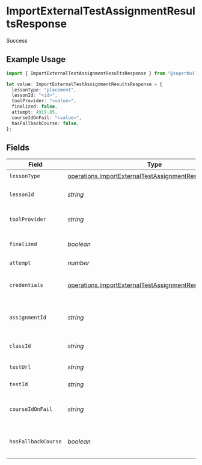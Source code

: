 # ImportExternalTestAssignmentResultsResponse

Success

## Example Usage

```typescript
import { ImportExternalTestAssignmentResultsResponse } from "@superbuilders/powerpath/models/operations";

let value: ImportExternalTestAssignmentResultsResponse = {
  lessonType: "placement",
  lessonId: "<id>",
  toolProvider: "<value>",
  finalized: false,
  attempt: 4919.85,
  courseIdOnFail: "<value>",
  hasFallbackCourse: false,
};
```

## Fields

| Field                                                                                                                                  | Type                                                                                                                                   | Required                                                                                                                               | Description                                                                                                                            |
| -------------------------------------------------------------------------------------------------------------------------------------- | -------------------------------------------------------------------------------------------------------------------------------------- | -------------------------------------------------------------------------------------------------------------------------------------- | -------------------------------------------------------------------------------------------------------------------------------------- |
| `lessonType`                                                                                                                           | [operations.ImportExternalTestAssignmentResultsLessonType](../../models/operations/importexternaltestassignmentresultslessontype.md)   | :heavy_check_mark:                                                                                                                     | N/A                                                                                                                                    |
| `lessonId`                                                                                                                             | *string*                                                                                                                               | :heavy_check_mark:                                                                                                                     | The sourcedId of the lesson (ComponentResource)                                                                                        |
| `toolProvider`                                                                                                                         | *string*                                                                                                                               | :heavy_check_mark:                                                                                                                     | The tool provider for the lesson (ComponentResource)                                                                                   |
| `finalized`                                                                                                                            | *boolean*                                                                                                                              | :heavy_check_mark:                                                                                                                     | Whether the Test has been finalized in the current attempt                                                                             |
| `attempt`                                                                                                                              | *number*                                                                                                                               | :heavy_check_mark:                                                                                                                     | The attempt number                                                                                                                     |
| `credentials`                                                                                                                          | [operations.ImportExternalTestAssignmentResultsCredentials](../../models/operations/importexternaltestassignmentresultscredentials.md) | :heavy_minus_sign:                                                                                                                     | The credentials for accessing the assigned test on Edulastic                                                                           |
| `assignmentId`                                                                                                                         | *string*                                                                                                                               | :heavy_minus_sign:                                                                                                                     | The id of the assignment on Edulastic for results retrieval                                                                            |
| `classId`                                                                                                                              | *string*                                                                                                                               | :heavy_minus_sign:                                                                                                                     | The id of the class on Edulastic for results retrieval                                                                                 |
| `testUrl`                                                                                                                              | *string*                                                                                                                               | :heavy_minus_sign:                                                                                                                     | The URL of the test on Edulastic                                                                                                       |
| `testId`                                                                                                                               | *string*                                                                                                                               | :heavy_minus_sign:                                                                                                                     | The id of the test on Edulastic                                                                                                        |
| `courseIdOnFail`                                                                                                                       | *string*                                                                                                                               | :heavy_check_mark:                                                                                                                     | The courseId to enroll the student in if they fail the placement test (can be null)                                                    |
| `hasFallbackCourse`                                                                                                                    | *boolean*                                                                                                                              | :heavy_check_mark:                                                                                                                     | Whether the test has a fallback course for auto-enrollment on failure                                                                  |